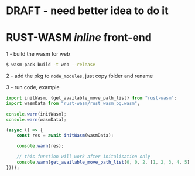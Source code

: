 # DRAFT - need better idea to do it

# RUST-WASM _inline_ front-end

1 - build the wasm for web
```bash
$ wasm-pack build -t web --release
```

2 - add the pkg to `node_modules`, just copy folder and rename

3 - run code, example
```typescript
import initWasm, {get_available_move_path_list} from "rust-wasm";
import wasmData from "rust-wasm/rust_wasm_bg.wasm";

console.warn(initWasm);
console.warn(wasmData);

(async () => {
    const res = await initWasm(wasmData);

    console.warn(res);

    // this function will work after initalisation only
    console.warn(get_available_move_path_list(0, 0, 2, [1, 2, 3, 4, 5].join(","), 2));
})();
```
